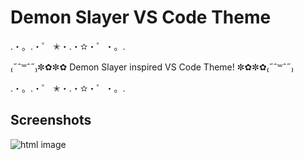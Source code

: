 # Demon Slayer VS Code Theme
.・。.・゜ ✭・.・✫・゜・。.

₍˶ˆ꒳ˆ˶₎✼✿✼✿ Demon Slayer inspired VS Code Theme! ✼✿✼✿₍˶ˆ꒳ˆ˶₎

.・。.・゜ ✭・.・✫・゜・。.

## Screenshots

![html image](https://monosnap.com/file/xcDJ6OhJoGnH0U2Pd8fTm49ovyY61f)